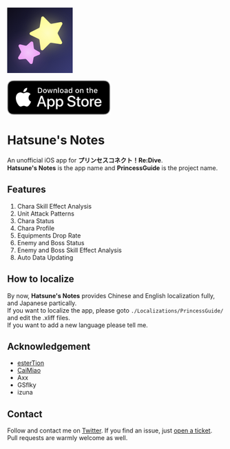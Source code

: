 ![Hatsune's Notes](./PrincessGuide/Assets.xcassets/AppIcon.appiconset/icon_76pt%402x.png)  

[![](./badge-download-on-the-app-store.svg)](https://itunes.apple.com/app/id1377498032)  
# Hatsune's Notes
An unofficial iOS app for **プリンセスコネクト！Re:Dive**.  
**Hatsune's Notes** is the app name and **PrincessGuide** is the project name.  

## Features
1. Chara Skill Effect Analysis
1. Unit Attack Patterns
1. Chara Status
1. Chara Profile
1. Equipments Drop Rate
1. Enemy and Boss Status
1. Enemy and Boss Skill Effect Analysis
1. Auto Data Updating

## How to localize
By now, **Hatsune's Notes** provides Chinese and English localization fully, and Japanese partically.  
If you want to localize the app, please goto `./Localizations/PrincessGuide/` and edit the .xliff files.  
If you want to add a new language please tell me.

## Acknowledgement
* [esterTion](https://github.com/esterTion)
* [CaiMiao](https://github.com/CaiMiao)
* Axx
* GSflky
* izuna

## Contact
Follow and contact me on [Twitter](https://twitter.com/superk64). If you find an issue, just [open a ticket](https://github.com/superk589/PrincessGuide/issues/new). Pull requests are warmly welcome as well.
